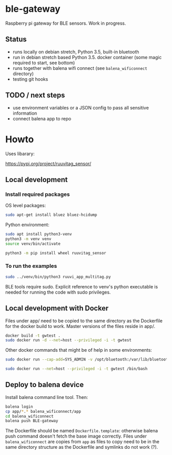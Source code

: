 # ble-gateway

Raspberry pi gateway for BLE sensors. Work in progress.

## Status

* runs locally on debian stretch, Python 3.5, built-in bluetooth
* run in debian stretch based Python 3.5. docker container (some magic required to start, see bottom)
* runs together with balena wifi connect (see `balena_wificonnect` directory)
* testing git hooks

## TODO / next steps

* use environment variables or a JSON config to pass all sensitive information
* connect balena app to repo


# Howto

Uses libarary:

https://pypi.org/project/ruuvitag_sensor/


## Local development

### Install required packages

OS level packages:
```` bash
sudo apt-get install bluez bluez-hcidump
````

Python environment:
```` bash
sudo apt install python3-venv
python3 -m venv venv
source venv/bin/activate

python3 -m pip install wheel ruuvitag_sensor
````


### To run the examples

```` bash
sudo ../venv/bin/python3 ruuvi_app_multitag.py  
````

BLE tools require sudo. Explicit reference to venv's python executable is needed for running the code with sudo privileges.


## Local development with Docker

Files under app/ need to be copied to the same directory as the Dockerfile for the docker build to work. Master versions of the files reside in app/.

```` bash
docker build -t gwtest .
sudo docker run -d --net=host --privileged -i -t gwtest
````

Other docker commands that might be of help in some environments:
```` bash
sudo docker run --cap-add=SYS_ADMIN -v /opt/bluetooth:/var/lib/bluetooth -v /sys/fs/cgroup:/sys/fs/cgroup:ro -v /tmp/$(mktemp -d):/run --net=host --privileged -i -t gwtest /bin/bash

sudo docker run --net=host --privileged -i -t gwtest /bin/bash
````


## Deploy to balena device

Install balena command line tool. Then:

```` bash
balena login
cp app/*.* balena_wificonnect/app
cd balena_wificonnect
balena push BLE-gateway
````

The Dockerfile should be named `Dockerfile.template`: otherwise balena push command doesn't fetch the base image correctly.
Files under `balena_wificonnect` are copies from `app` as files to copy need to be in the same directory structure as the Dockerfile and symlinks do not work (?).
